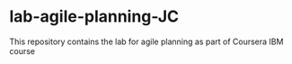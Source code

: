 # lab-agile-planning-JC
This repository contains the lab for agile planning as part of Coursera IBM course 
